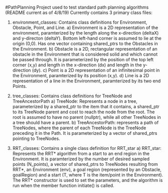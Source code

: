 #PathPlanning
Project used to test standard path planning algorithms (README current as of 4/8/19)
Currently contains 3 primary class files:
1) environment_classes: Contains class definitions for Environment, Obstacle, Point, and Line.
  a) Environment is a 2D representation of the environment, paramterized by the length along the x-direction (deltaX) and y-directon (deltaY). Bottom left-hand corner is assumed to lie at the origin (0,0). Has one vector containing shared_ptrs to the Obstacles in the Environment.
  b) Obstacle is a 2D, rectangular representation of an obstacle in the Environment that is considered solid and which cannot be passed through. It is parameterized by the position of the top left corner (x,y) and length in the x-direction (dx) and length in the y-direction (dy).
  c) Point is a 2D representation of an infinitesimal point in the Environment, paramterized by its position (x,y).
  d) Line is a 2D representation of a line in the Environment, paramterized by its two end Points.
  
2) tree_classes: Contains class definitions for TreeNode and TreeAncestorPath
  a) TreeNode: Represents a node in a tree, parameterized by a shared_ptr to the item that it contains, a shared_ptr to its TreeNode parent and cost to reach the node from the root. The root is assumed to have no parent (nullptr), while all other TreeNodes in a tree should have a parent.
  b) TreeAncestorPath: represents a path of TreeNodes, where the parent of each TreeNode is the TreeNode preceding it in the Path. It is parameterized by a vector of shared_ptrs pointing to TreeNodes.
  
3) RRT_classes: Contains a single class definition for RRT_star
  a) RRT_star: Represents the RRT* algorithm from a start to an end region in the Environment. It is paramterized by the number of desired sampled points (N_points), a vector of shared_ptrs to TreeNodes resulting from RRT*, an Environment (env), a goal region (represented by an Obstacle, goalRegion) and a start (T, where T is the item/point in the Environment).
  The RRT* constructor is used to set the parameters, and the algorithm is run when the member function initiate() is called.
